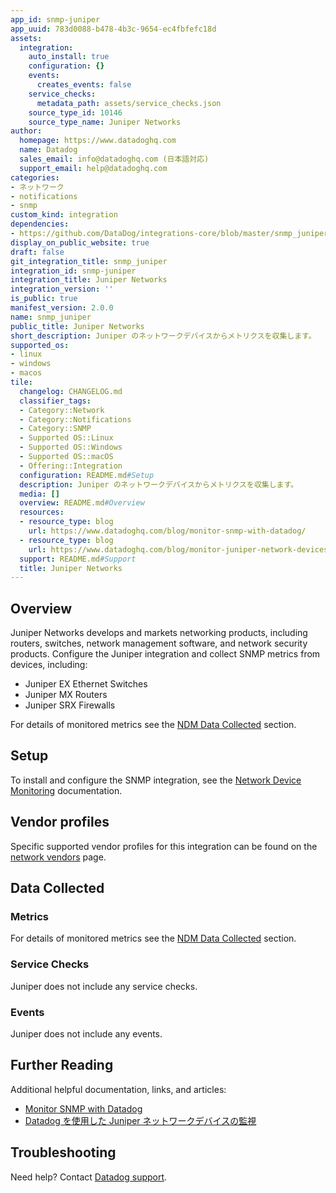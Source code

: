 ```yaml
---
app_id: snmp-juniper
app_uuid: 783d0088-b478-4b3c-9654-ec4fbfefc18d
assets:
  integration:
    auto_install: true
    configuration: {}
    events:
      creates_events: false
    service_checks:
      metadata_path: assets/service_checks.json
    source_type_id: 10146
    source_type_name: Juniper Networks
author:
  homepage: https://www.datadoghq.com
  name: Datadog
  sales_email: info@datadoghq.com (日本語対応)
  support_email: help@datadoghq.com
categories:
- ネットワーク
- notifications
- snmp
custom_kind: integration
dependencies:
- https://github.com/DataDog/integrations-core/blob/master/snmp_juniper/README.md
display_on_public_website: true
draft: false
git_integration_title: snmp_juniper
integration_id: snmp-juniper
integration_title: Juniper Networks
integration_version: ''
is_public: true
manifest_version: 2.0.0
name: snmp_juniper
public_title: Juniper Networks
short_description: Juniper のネットワークデバイスからメトリクスを収集します。
supported_os:
- linux
- windows
- macos
tile:
  changelog: CHANGELOG.md
  classifier_tags:
  - Category::Network
  - Category::Notifications
  - Category::SNMP
  - Supported OS::Linux
  - Supported OS::Windows
  - Supported OS::macOS
  - Offering::Integration
  configuration: README.md#Setup
  description: Juniper のネットワークデバイスからメトリクスを収集します。
  media: []
  overview: README.md#Overview
  resources:
  - resource_type: blog
    url: https://www.datadoghq.com/blog/monitor-snmp-with-datadog/
  - resource_type: blog
    url: https://www.datadoghq.com/blog/monitor-juniper-network-devices-with-datadog/
  support: README.md#Support
  title: Juniper Networks
---
```


<!--  SOURCED FROM https://github.com/DataDog/integrations-core -->


## Overview

Juniper Networks develops and markets networking products, including routers, switches, network management software, and network security products. Configure the Juniper integration and collect SNMP metrics from devices, including:

- Juniper EX Ethernet Switches
- Juniper MX Routers
- Juniper SRX Firewalls

For details of monitored metrics see the [NDM Data Collected][1] section.

## Setup

To install and configure the SNMP integration, see the [Network Device Monitoring][2] documentation.

## Vendor profiles

Specific supported vendor profiles for this integration can be found on the [network vendors][3] page.

## Data Collected

### Metrics

For details of monitored metrics see the [NDM Data Collected][1] section.

### Service Checks

Juniper does not include any service checks.

### Events

Juniper does not include any events.

## Further Reading

Additional helpful documentation, links, and articles:

- [Monitor SNMP with Datadog][4]
- [Datadog を使用した Juniper ネットワークデバイスの監視][5]

## Troubleshooting

Need help? Contact [Datadog support][6].

[1]: https://docs.datadoghq.com/ja/network_monitoring/devices/data/
[2]: https://docs.datadoghq.com/ja/network_monitoring/devices/setup/
[3]: https://docs.datadoghq.com/ja/network_monitoring/devices/#vendor-profiles
[4]: https://www.datadoghq.com/blog/monitor-snmp-with-datadog/
[5]: https://www.datadoghq.com/blog/monitor-juniper-network-devices-with-datadog/
[6]: https://docs.datadoghq.com/ja/help/